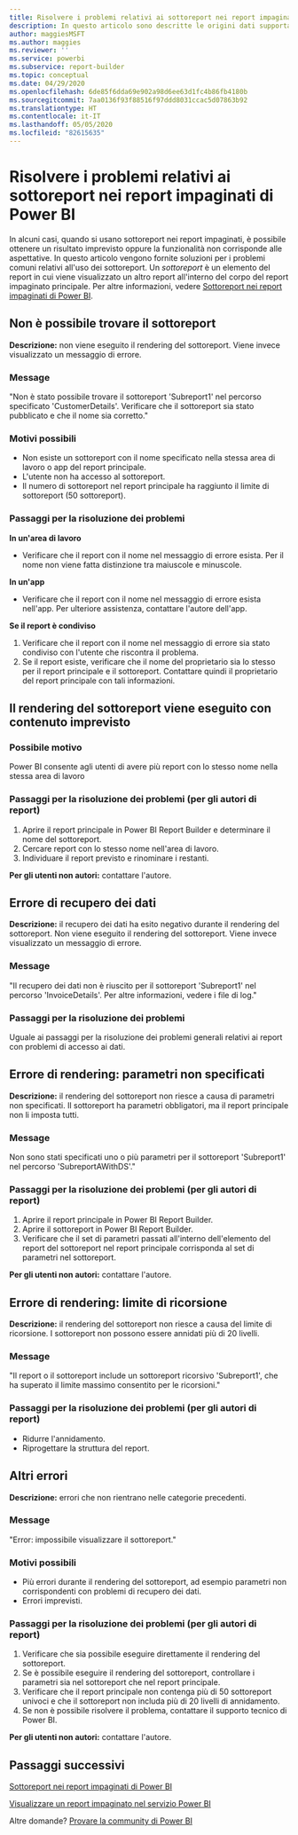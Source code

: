 ```yaml
---
title: Risolvere i problemi relativi ai sottoreport nei report impaginati di Power BI
description: In questo articolo sono descritte le origini dati supportate per i report impaginati del servizio Power BI ed è illustrato come connettersi alle origini dati del database SQL di Azure.
author: maggiesMSFT
ms.author: maggies
ms.reviewer: ''
ms.service: powerbi
ms.subservice: report-builder
ms.topic: conceptual
ms.date: 04/29/2020
ms.openlocfilehash: 6de85f6dda69e902a98d6ee63d1fc4b86fb4180b
ms.sourcegitcommit: 7aa0136f93f88516f97ddd8031ccac5d07863b92
ms.translationtype: HT
ms.contentlocale: it-IT
ms.lasthandoff: 05/05/2020
ms.locfileid: "82615635"
---
```

# <a name="troubleshoot-subreports-in-power-bi-paginated-reports"></a>Risolvere i problemi relativi ai sottoreport nei report impaginati di Power BI

In alcuni casi, quando si usano sottoreport nei report impaginati, è possibile ottenere un risultato imprevisto oppure la funzionalità non corrisponde alle aspettative. In questo articolo vengono fornite soluzioni per i problemi comuni relativi all'uso dei sottoreport. Un *sottoreport* è un elemento del report in cui viene visualizzato un altro report all'interno del corpo del report impaginato principale. Per altre informazioni, vedere [Sottoreport nei report impaginati di Power BI](subreports.md).

## <a name="subreport-couldnt-be-found"></a>Non è possibile trovare il sottoreport

**Descrizione:** non viene eseguito il rendering del sottoreport. Viene invece visualizzato un messaggio di errore.

### <a name="message"></a>Message

"Non è stato possibile trovare il sottoreport 'Subreport1' nel percorso specificato 'CustomerDetails'. Verificare che il sottoreport sia stato pubblicato e che il nome sia corretto."

### <a name="possible-reasons"></a>Motivi possibili

- Non esiste un sottoreport con il nome specificato nella stessa area di lavoro o app del report principale.
- L'utente non ha accesso al sottoreport.
- Il numero di sottoreport nel report principale ha raggiunto il limite di sottoreport (50 sottoreport).

### <a name="troubleshooting-steps"></a>Passaggi per la risoluzione dei problemi

**In un'area di lavoro**

- Verificare che il report con il nome nel messaggio di errore esista. Per il nome non viene fatta distinzione tra maiuscole e minuscole.

**In un'app**

- Verificare che il report con il nome nel messaggio di errore esista nell'app. Per ulteriore assistenza, contattare l'autore dell'app.

**Se il report è condiviso**

1. Verificare che il report con il nome nel messaggio di errore sia stato condiviso con l'utente che riscontra il problema.
2. Se il report esiste, verificare che il nome del proprietario sia lo stesso per il report principale e il sottoreport. Contattare quindi il proprietario del report principale con tali informazioni.

## <a name="subreport-renders-with-unexpected-content"></a>Il rendering del sottoreport viene eseguito con contenuto imprevisto

### <a name="possible-reason"></a>Possibile motivo

Power BI consente agli utenti di avere più report con lo stesso nome nella stessa area di lavoro

### <a name="troubleshooting-steps-for-report-authors"></a>Passaggi per la risoluzione dei problemi (per gli autori di report)

1. Aprire il report principale in Power BI Report Builder e determinare il nome del sottoreport.
2. Cercare report con lo stesso nome nell'area di lavoro.
3. Individuare il report previsto e rinominare i restanti.

**Per gli utenti non autori:** contattare l'autore.

## <a name="data-retrieval-fails"></a>Errore di recupero dei dati

**Descrizione:** il recupero dei dati ha esito negativo durante il rendering del sottoreport. Non viene eseguito il rendering del sottoreport. Viene invece visualizzato un messaggio di errore.

### <a name="message"></a>Message

"Il recupero dei dati non è riuscito per il sottoreport 'Subreport1' nel percorso 'InvoiceDetails'. Per altre informazioni, vedere i file di log."

### <a name="troubleshooting-steps"></a>Passaggi per la risoluzione dei problemi

Uguale ai passaggi per la risoluzione dei problemi generali relativi ai report con problemi di accesso ai dati.

## <a name="rendering-fails-unspecified-parameters"></a>Errore di rendering: parametri non specificati

**Descrizione:** il rendering del sottoreport non riesce a causa di parametri non specificati. Il sottoreport ha parametri obbligatori, ma il report principale non li imposta tutti.

### <a name="message"></a>Message 
Non sono stati specificati uno o più parametri per il sottoreport 'Subreport1' nel percorso 'SubreportAWithDS'."

### <a name="troubleshooting-steps-for-the-report-author"></a>Passaggi per la risoluzione dei problemi (per gli autori di report)

1. Aprire il report principale in Power BI Report Builder.
2. Aprire il sottoreport in Power BI Report Builder.
3. Verificare che il set di parametri passati all'interno dell'elemento del report del sottoreport nel report principale corrisponda al set di parametri nel sottoreport.

**Per gli utenti non autori:** contattare l'autore.

## <a name="rendering-fails-recursion-limit"></a>Errore di rendering: limite di ricorsione

**Descrizione:** il rendering del sottoreport non riesce a causa del limite di ricorsione. I sottoreport non possono essere annidati più di 20 livelli.

### <a name="message"></a>Message

"Il report o il sottoreport include un sottoreport ricorsivo 'Subreport1', che ha superato il limite massimo consentito per le ricorsioni."

### <a name="troubleshooting-steps-for-report-authors"></a>Passaggi per la risoluzione dei problemi (per gli autori di report)

- Ridurre l'annidamento.
- Riprogettare la struttura del report.

## <a name="other-errors"></a>Altri errori

**Descrizione:** errori che non rientrano nelle categorie precedenti.

### <a name="message"></a>Message

"Error: impossibile visualizzare il sottoreport."

### <a name="possible-reasons"></a>Motivi possibili

- Più errori durante il rendering del sottoreport, ad esempio parametri non corrispondenti con problemi di recupero dei dati.
- Errori imprevisti.

### <a name="troubleshooting-steps-for-report-authors"></a>Passaggi per la risoluzione dei problemi (per gli autori di report)

1. Verificare che sia possibile eseguire direttamente il rendering del sottoreport.
2. Se è possibile eseguire il rendering del sottoreport, controllare i parametri sia nel sottoreport che nel report principale.
3. Verificare che il report principale non contenga più di 50 sottoreport univoci e che il sottoreport non includa più di 20 livelli di annidamento.
4. Se non è possibile risolvere il problema, contattare il supporto tecnico di Power BI.

**Per gli utenti non autori:** contattare l'autore.

## <a name="next-steps"></a>Passaggi successivi

[Sottoreport nei report impaginati di Power BI](subreports.md)

[Visualizzare un report impaginato nel servizio Power BI](../consumer/paginated-reports-view-power-bi-service.md)

Altre domande? [Provare la community di Power BI](https://community.powerbi.com/)
